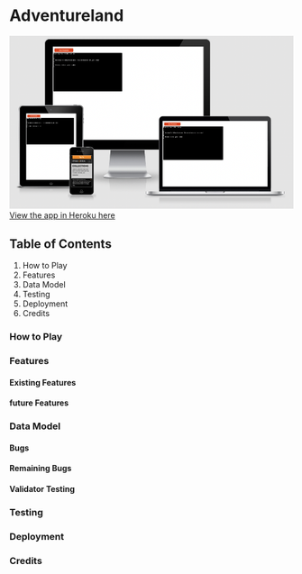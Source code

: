 # Adventureland

![App page screenshot](assets/images/app_screenshot.png)
[View the app in Heroku here](https://adventureland-ana.herokuapp.com/)

## Table of Contents

1. How to Play
2. Features
3. Data Model
4. Testing
5. Deployment
6. Credits

### How to Play

### Features
#### Existing Features
#### future Features

### Data Model

#### Bugs
#### Remaining Bugs
#### Validator Testing

### Testing

### Deployment

### Credits